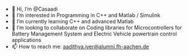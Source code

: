 - 👋 Hi, I’m @Casaadi
- 👀 I’m interested in Programming in C++ and Matlab / Simulink
- 🌱 I’m currently learning C++ and advanced Matlab
- 💞️ I’m looking to collaborate on Coding libraries for Microcontrollers for Battery Management System and Electric Vehicle powertrain control applications
- 📫 How to reach me: aadithya.iyer@alumni.fh-aachen.de

<!---
Casaadi/Casaadi is a ✨ special ✨ repository because its `README.md` (this file) appears on your GitHub profile.
You can click the Preview link to take a look at your changes.
--->
